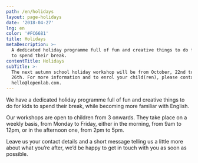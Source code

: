 ```yaml
---
path: /en/holidays
layout: page-holidays
date: '2018-04-27'
lng: en
color: '#FC6681'
title: Holidays
metaDescription: >-
  A dedicated holiday programme full of fun and creative things to do for kids
  to spend their break.
contentTitle: Holidays
subTitle: >-
  The next autumn school holiday workshop will be from October, 22nd to October,
  26th. For more information and to enrol your child(ren), please contact us on
  hello@lopenlab.com.
---
```

We have a dedicated holiday programme full of fun and creative things to do for kids to spend their break, while becoming more familiar with English. 

Our workshops are open to children from 3 onwards. They take place on a weekly basis, from Monday to Friday, either in the morning, from 9am to 12pm, or in the afternoon one, from 2pm to 5pm. 

Leave us your contact details and a short message telling us a little more about what you’re after, we’d be happy to get in touch with you as soon as possible.
